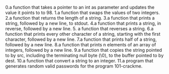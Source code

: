 0.a function that takes a pointer to an int as parameter and updates the value it points to to 98.
1.a function that swaps the values of two integers.
2.a function that returns the length of a string.
3.a function that prints a string, followed by a new line, to stdout.
4.a function that prints a string, in reverse, followed by a new line.
5. a function that reverses a string.
6.a function that prints every other character of a string, starting with the first character, followed by a new line.
7.a function that prints half of a string, followed by a new line.
8.a function that prints n elements of an array of integers, followed by a new line.
9.a function that copies the string pointed to by src, including the terminating null byte (\0), to the buffer pointed to by dest.
10.a function that convert a string to an integer.
11.a program that generates random valid passwords for the program 101-crackme.